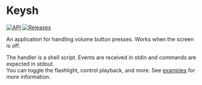 # Keysh #
[![API](https://img.shields.io/badge/API-26%2B-brightgreen.svg?style=flat)](https://android-arsenal.com/api?level=26)
[![Releases](https://img.shields.io/github/v/release/hufrea/keysh)](https://github.com/hufrea/keysh/releases)

An application for handling volume button presses. Works when the screen is off.  

The handler is a shell script. Events are received in stdin and commands are expected in stdout.  
You can toggle the flashlight, control playback, and more.
See [examples](https://github.com/hufrea/keysh/tree/master/examples) for more information.
